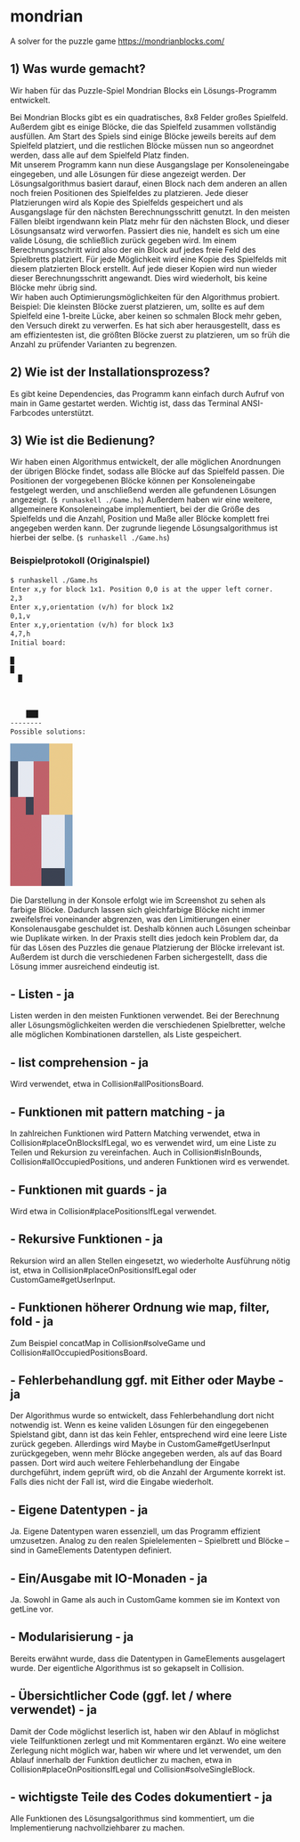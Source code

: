 # mondrian

A solver for the puzzle game <https://mondrianblocks.com/>

## 1) Was wurde gemacht?

Wir haben für das Puzzle-Spiel Mondrian Blocks ein Lösungs-Programm entwickelt.

Bei Mondrian Blocks gibt es ein quadratisches, 8x8 Felder großes Spielfeld. Außerdem gibt es einige Blöcke, die das Spielfeld zusammen vollständig ausfüllen. Am Start des Spiels sind einige Blöcke jeweils bereits auf dem Spielfeld platziert, und die restlichen Blöcke müssen nun so angeordnet werden, dass alle auf dem Spielfeld Platz finden.  
Mit unserem Programm kann nun diese Ausgangslage per Konsoleneingabe eingegeben, und alle Lösungen für diese angezeigt werden.
Der Lösungsalgorithmus basiert darauf, einen Block nach dem anderen an allen noch freien Positionen des Spielfeldes zu platzieren. Jede dieser Platzierungen wird als Kopie des Spielfelds gespeichert und als Ausgangslage für den nächsten Berechnungsschritt genutzt. In den meisten Fällen bleibt irgendwann kein Platz mehr für den nächsten Block, und dieser Lösungsansatz wird verworfen. Passiert dies nie, handelt es sich um eine valide Lösung, die schließlich zurück gegeben wird.
Im einem Berechnungsschritt wird also der ein Block auf jedes freie Feld des Spielbretts platziert. Für jede Möglichkeit wird  eine Kopie des Spielfelds mit diesem platzierten Block erstellt. Auf jede dieser Kopien wird nun wieder dieser Berechnungsschritt angewandt. Dies wird wiederholt, bis keine Blöcke mehr übrig sind.  
Wir haben auch Optimierungsmöglichkeiten für den Algorithmus probiert. Beispiel: Die kleinsten Blöcke zuerst platzieren, um, sollte es auf dem Spielfeld eine 1-breite Lücke, aber keinen so schmalen Block mehr geben, den Versuch direkt zu verwerfen. Es hat sich aber herausgestellt, dass es am effizientesten ist, die größten Blöcke zuerst zu platzieren, um so früh die Anzahl zu prüfender Varianten zu begrenzen.
<!-- TODO: Falls du den Code für die anderen Algorithmen noch hast: Benchmarks präsentieren -->

## 2) Wie ist der Installationsprozess?

Es gibt keine Dependencies, das Programm kann einfach durch Aufruf von main in Game gestartet werden. Wichtig ist, dass das Terminal ANSI-Farbcodes unterstützt.

## 3) Wie ist die Bedienung?

Wir haben einen Algorithmus entwickelt, der alle möglichen Anordnungen der übrigen Blöcke findet, sodass alle Blöcke auf das Spielfeld passen. Die Positionen der vorgegebenen Blöcke können per Konsoleneingabe festgelegt werden, und anschließend werden alle gefundenen Lösungen angezeigt. (`$ runhaskell ./Game.hs`)
Außerdem haben wir eine weitere, allgemeinere Konsoleneingabe implementiert, bei der die Größe des Spielfelds und die Anzahl, Position und Maße aller Blöcke komplett frei angegeben werden kann. Der zugrunde liegende Lösungsalgorithmus ist hierbei der selbe. (`$ runhaskell ./Game.hs`)

### Beispielprotokoll (Originalspiel)

```
$ runhaskell ./Game.hs
Enter x,y for block 1x1. Position 0,0 is at the upper left corner.
2,3
Enter x,y,orientation (v/h) for block 1x2
0,1,v
Enter x,y,orientation (v/h) for block 1x3
4,7,h
Initial board:

█
█
  █



    ███
--------
Possible solutions:
```

![Example Solution](example-solution.png)

Die Darstellung in der Konsole erfolgt wie im Screenshot zu sehen als farbige Blöcke. Dadurch lassen sich gleichfarbige Blöcke nicht immer zweifelsfrei voneinander abgrenzen, was den Limitierungen einer Konsolenausgabe geschuldet ist. Deshalb können auch Lösungen scheinbar wie Duplikate wirken. In der Praxis stellt dies jedoch kein Problem dar, da für das Lösen des Puzzles die genaue Platzierung der Blöcke irrelevant ist. Außerdem ist durch die verschiedenen Farben sichergestellt, dass die Lösung immer ausreichend eindeutig ist.

## - Listen - ja

Listen werden in den meisten Funktionen verwendet. Bei der Berechnung aller Lösungsmöglichkeiten werden die verschiedenen Spielbretter, welche alle möglichen Kombinationen darstellen, als Liste gespeichert.

## - list comprehension - ja

Wird verwendet, etwa in Collision#allPositionsBoard.

## - Funktionen mit pattern matching - ja

In zahlreichen Funktionen wird Pattern Matching verwendet, etwa in Collision#placeOnBlocksIfLegal, wo es verwendet wird, um eine Liste zu Teilen und Rekursion zu vereinfachen. Auch in Collision#isInBounds, Collision#allOccupiedPositions, und anderen Funktionen wird es verwendet.

## - Funktionen mit guards - ja

Wird etwa in Collision#placePositionsIfLegal  verwendet.

## - Rekursive Funktionen - ja

Rekursion wird an allen Stellen eingesetzt, wo wiederholte Ausführung nötig ist, etwa in Collision#placeOnPositionsIfLegal oder CustomGame#getUserInput.

## - Funktionen höherer Ordnung wie map, filter, fold - ja

Zum Beispiel concatMap in Collision#solveGame und Collision#allOccupiedPositionsBoard.

## - Fehlerbehandlung ggf. mit Either oder Maybe - ja

Der Algorithmus wurde so entwickelt, dass Fehlerbehandlung dort nicht notwendig ist. Wenn es keine validen Lösungen für den eingegebenen Spielstand gibt, dann ist das kein Fehler, entsprechend wird eine leere Liste zurück gegeben.
Allerdings wird Maybe in CustomGame#getUserInput zurückgegeben, wenn mehr Blöcke angegeben werden, als auf das Board passen. Dort wird auch weitere Fehlerbehandlung der Eingabe durchgeführt, indem geprüft wird, ob die Anzahl der Argumente korrekt ist. Falls dies nicht der Fall ist, wird die Eingabe wiederholt.

## - Eigene Datentypen - ja

Ja. Eigene Datentypen waren essenziell, um das Programm effizient umzusetzen. Analog zu den realen Spielelementen – Spielbrett und Blöcke – sind in GameElements Datentypen definiert.

## - Ein/Ausgabe mit IO-Monaden - ja

Ja. Sowohl in Game als auch in CustomGame kommen sie im Kontext von getLine vor.

## - Modularisierung - ja

Bereits erwähnt wurde, dass die Datentypen in GameElements ausgelagert wurde. Der eigentliche Algorithmus ist so gekapselt in Collision.

## - Übersichtlicher Code (ggf. let / where verwendet) - ja

Damit der Code möglichst leserlich ist, haben wir den Ablauf in möglichst viele Teilfunktionen zerlegt und mit Kommentaren ergänzt. Wo eine weitere Zerlegung nicht möglich war, haben wir where und let verwendet, um den Ablauf innerhalb der Funktion deutlicher zu machen, etwa in Collision#placeOnPositionsIfLegal und Collision#solveSingleBlock.

## - wichtigste Teile des Codes dokumentiert - ja

Alle Funktionen des Lösungsalgorithmus sind kommentiert, um die Implementierung nachvollziehbarer zu machen.
